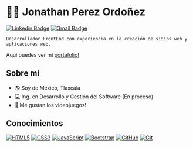 # :man_technologist: Jonathan Perez Ordoñez

[![Linkedin Badge](https://img.shields.io/badge/-LinkedIn-blue?style=flat-square&logo=Linkedin&logoColor=white&link=https://www.linkedin.com/in/jonathan-perez-ord/)](https://www.linkedin.com/in/jonathan-perez-ord/)
[![Gmail Badge](https://img.shields.io/badge/-Gmail-c14438?style=flat-square&logo=Gmail&logoColor=white&link=mailto:jonathanperezord@gmail.com)](mailto:jonathanperezord@gmail.com)


```
Desarrollador FrontEnd con experiencia en la creación de sitios web y aplicaciones web.
```

Aquí puedes ver mi [portafolio!](https://devjonathanperez.netlify.app/)

## Sobre mí

- :earth_americas: Soy de México, Tlaxcala
- :computer: Ing. en Desarrollo y Gestión del Software (En proceso)
- :space_invader: Me gustan los videojuegos!


## Conocimientos

[![HTML5](https://img.shields.io/badge/-HTML5-E34F26?style=flat-square&logo=html5&logoColor=white&link=https://github.com/TheJonaCode/)](https://github.com/TheJonaCode/)
[![CSS3](https://img.shields.io/badge/-CSS3-1572B6?style=flat-square&logo=css3&link=https://github.com/TheJonaCode/)](https://github.com/TheJonaCode/)
[![JavaScript](https://img.shields.io/badge/-JavaScript-black?style=flat-square&logo=javascript&link=https://github.com/TheJonaCode/)](https://github.com/TheJonaCode/)
[![Bootstrap](https://img.shields.io/badge/-Bootstrap-563D7C?style=flat-square&logo=bootstrap&link=https://github.com/TheJonaCode/)](https://github.com/TheJonaCode/)
[![GitHub](https://img.shields.io/badge/-GitHub-181717?style=flat-square&logo=github&link=https://github.com/TheJonaCode/)](https://github.com/TheJonaCode/)
[![Git](https://img.shields.io/badge/-Git-black?style=flat-square&logo=git&link=https://github.com/TheJonaCode/)](https://github.com/TheJonaCode/)

